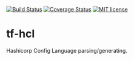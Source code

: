[![Build Status](https://travis-ci.org/r24y/tf-hcl.svg)](https://travis-ci.org/r24y/tf-hcl)
[![Coverage Status](https://coveralls.io/repos/github/r24y/tf-hcl/badge.svg)](https://coveralls.io/github/r24y/tf-hcl)
[![MIT license](http://img.shields.io/badge/license-MIT-brightgreen.svg)](http://opensource.org/licenses/MIT)

# tf-hcl

Hashicorp Config Language parsing/generating.
